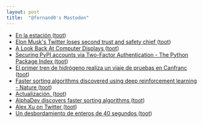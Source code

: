 ```yaml
---
layout: post
title:  "@fernand0's Mastodon"
---
```

*  [En la estación ](https://www.flickr.com/photos/fernand0/52951616977) ([toot](https://mastodon.social/@fernand0/110536697442170685))
*  [Elon Musk's Twitter loses second trust and safety chief ](https://www.bbc.com/news/technology-6578632) ([toot](https://mastodon.social/@fernand0/110536404306333368))
*  [A Look Back At Computer Displays ](https://hackaday.com/2023/05/21/a-look-back-at-computer-displays) ([toot](https://mastodon.social/@fernand0/110536178606339550))
*  [Securing PyPI accounts via Two-Factor Authentication - The Python Package Index ](https://blog.pypi.org/posts/2023-05-25-securing-pypi-with-2fa) ([toot](https://mastodon.social/@fernand0/110536036537268363))
*  [El primer tren de hidrógeno realiza un viaje de pruebas en Canfranc ](https://aragondigital.es/huesca/2023/06/06/el-primer-tren-de-hidrogeno-realiza-un-viaje-de-pruebas-en-canfranc) ([toot](https://mastodon.social/@fernand0/110535627480541519))
*  [Faster sorting algorithms discovered using deep reinforcement learning - Nature ](https://www.nature.com/articles/s41586-023-06004-) ([toot](https://mastodon.social/@fernand0/110532677709349640))
*  [Actualización. ](https://avecesunafoto.wordpress.com/2023/06/12/actualizacion) ([toot](https://mastodon.social/@fernand0/110532490280934723))
*  [AlphaDev discovers faster sorting algorithms ](https://www.deepmind.com/blog/alphadev-discovers-faster-sorting-algorithm) ([toot](https://mastodon.social/@fernand0/110532425778996301))
*  [Alex Xu on Twitter ](https://twitter.com/alexxubyte/status/166646224261391564) ([toot](https://mastodon.social/@fernand0/110532154544958830))
*  [Un desbordamiento de enteros de 40 segundos ](https://fernand0.github.io//codigo-cohetes) ([toot](https://mastodon.social/@fernand0/110532025847710642))
